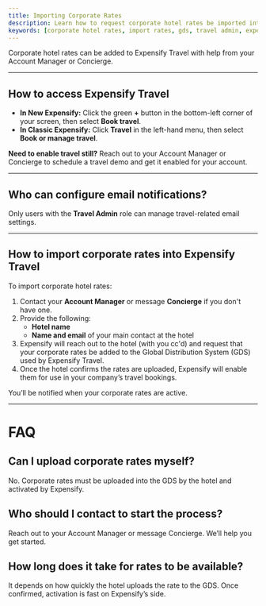 ```yaml
---
title: Importing Corporate Rates
description: Learn how to request corporate hotel rates be imported into Expensify Travel through Concierge or your Account Manager.
keywords: [corporate hotel rates, import rates, gds, travel admin, expensify concierge, account manager, travel discounts]
---
```


<div id="new-expensify" markdown="1">

Corporate hotel rates can be added to Expensify Travel with help from your Account Manager or Concierge.

---

## How to access Expensify Travel

- **In New Expensify:** Click the green **+** button in the bottom-left corner of your screen, then select **Book travel**.
- **In Classic Expensify:** Click **Travel** in the left-hand menu, then select **Book or manage travel**.

**Need to enable travel still?** Reach out to your Account Manager or Concierge to schedule a travel demo and get it enabled for your account.

---

## Who can configure email notifications?

Only users with the **Travel Admin** role can manage travel-related email settings.

---

## How to import corporate rates into Expensify Travel

To import corporate hotel rates:

1. Contact your **Account Manager** or message **Concierge** if you don't have one.
2. Provide the following:
   - **Hotel name**
   - **Name and email** of your main contact at the hotel
3. Expensify will reach out to the hotel (with you cc'd) and request that your corporate rates be added to the Global Distribution System (GDS) used by Expensify Travel.
4. Once the hotel confirms the rates are uploaded, Expensify will enable them for use in your company’s travel bookings.

You’ll be notified when your corporate rates are active.

---

# FAQ

## Can I upload corporate rates myself?
No. Corporate rates must be uploaded into the GDS by the hotel and activated by Expensify.

## Who should I contact to start the process?
Reach out to your Account Manager or message Concierge. We’ll help you get started.

## How long does it take for rates to be available?
It depends on how quickly the hotel uploads the rate to the GDS. Once confirmed, activation is fast on Expensify’s side.

</div>
